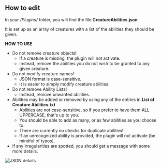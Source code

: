 How to edit
---

In your */Plugins/* folder, you will find the file **CreatureAbilities.json**.

It is set up as an array of creatures with a list of the abilities they should be given.

**HOW TO USE**

* Do not remove creature objects!
  * If a creature is missing, the plugin will not activate.
  * Instead, remove the abilities you do not wish to be granted to any given creature.
* Do not modify creature names!
  * JSON format is case-sensitive.
  * It is easier to simply modify creature abilities.
* Do not remove Ability Lists!
  * Instead, remove unwanted abilities.
* Abilities may be added or removed by using any of the entries in **List of Creature Abilities.txt**
  * Abilities are not case-sensitive, so if you prefer to have them ALL UPPERCASE, that's up to you.
  * You should be able to add as many, or as few abilities as you choose to.
  * There are currently no checks for duplicate abilities!
  * If an unrecognized ability is provided, the plugin will not activate (be mindful of typos).
* If any irregularities are spotted, you should get a message with some more details.

![JSON details](documents/CreatureAbilities.png)
